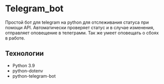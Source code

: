 # Telegram_bot
Простой бот для telegram на python для отслеживания статуса при помощи API. 
Автоматически проверяет статуc и в случае изменения, отправляет оповещение в телеграмм.
Так же умеет оповещать о сбоях в работе.
## Технологии 
* Python 3.9
* python-dotenv
* python-telegram-bot
